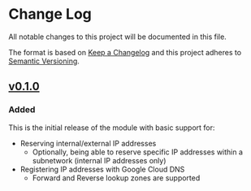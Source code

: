 # Change Log

All notable changes to this project will be documented in this file.

The format is based on [Keep a Changelog](http://keepachangelog.com/) and this
project adheres to [Semantic Versioning](http://semver.org/).

## [v0.1.0](https://github.com/terraform-google-modules/terraform-google-address/releases/tag/v0.1.0)

### Added

This is the initial release of the module with basic support for:

- Reserving internal/external IP addresses
    - Optionally, being able to reserve specific IP addresses within a subnetwork (internal IP addresses only)
- Registering IP addresses with Google Cloud DNS
    - Forward and Reverse lookup zones are supported

